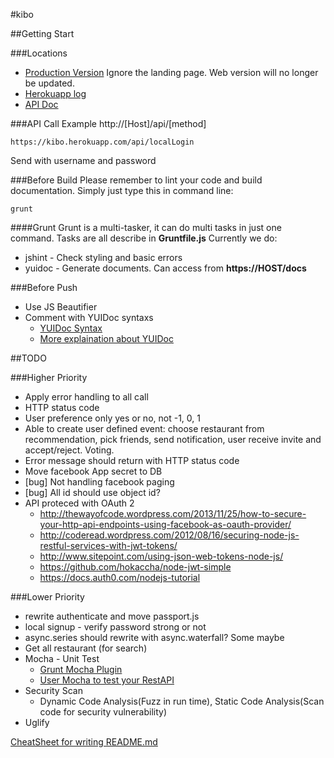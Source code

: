 #kibo


##Getting Start


###Locations
* [Production Version](https://kibo.herokuapp.com/)
Ignore the landing page. Web version will no longer be updated.
* [Herokuapp log](https://addons-sso.heroku.com/apps/kibo/addons/papertrail:choklad)
* [API Doc](https://kibo.herokuapp.com/docs)


###API Call Example
http://[Host]/api/[method]
```
https://kibo.herokuapp.com/api/localLogin
```
Send with username and password


###Before Build
Please remember to lint your code and build documentation.
Simply just type this in command line:
```
grunt
```

####Grunt
Grunt is a multi-tasker, it can do multi tasks in just one command. Tasks are all describe in **Gruntfile.js**
Currently we do:
* jshint - Check styling and basic errors
* yuidoc - Generate documents. Can access from **https://HOST/docs**

###Before Push
* Use JS Beautifier
* Comment with YUIDoc syntaxs
    * [YUIDoc Syntax](http://yui.github.io/yuidoc/syntax/index.html)
    * [More explaination about YUIDoc](http://code.tutsplus.com/tutorials/documenting-javascript-with-yuidoc--net-25324)

##TODO

###Higher Priority

* Apply error handling to all call
* HTTP status code
* User preference only yes or no, not -1, 0, 1
* Able to create user defined event: choose restaurant from recommendation, pick friends, send notification, user receive invite and accept/reject. Voting.
* Error message should return with HTTP status code
* Move facebook App secret to DB
* [bug] Not handling facebook paging
* [bug] All id should use object id?
* API proteced with OAuth 2
    * http://thewayofcode.wordpress.com/2013/11/25/how-to-secure-your-http-api-endpoints-using-facebook-as-oauth-provider/
    * http://coderead.wordpress.com/2012/08/16/securing-node-js-restful-services-with-jwt-tokens/
    * http://www.sitepoint.com/using-json-web-tokens-node-js/
    * https://github.com/hokaccha/node-jwt-simple
    * https://docs.auth0.com/nodejs-tutorial


###Lower Priority

* rewrite authenticate and move passport.js
* local signup - verify password strong or not
* async.series should rewrite with async.waterfall? Some maybe
* Get all restaurant (for search)
* Mocha - Unit Test
    * [Grunt Mocha Plugin](https://github.com/pghalliday/grunt-mocha-test)
    * [User Mocha to test your RestAPI](http://thewayofcode.wordpress.com/2013/04/21/how-to-build-and-test-rest-api-with-nodejs-express-mocha/)
* Security Scan
    * Dynamic Code Analysis(Fuzz in run time), Static Code Analysis(Scan code for security vulnerability)
* Uglify


[CheatSheet for writing README.md](https://github.com/adam-p/markdown-here/wiki/Markdown-Cheatsheet)